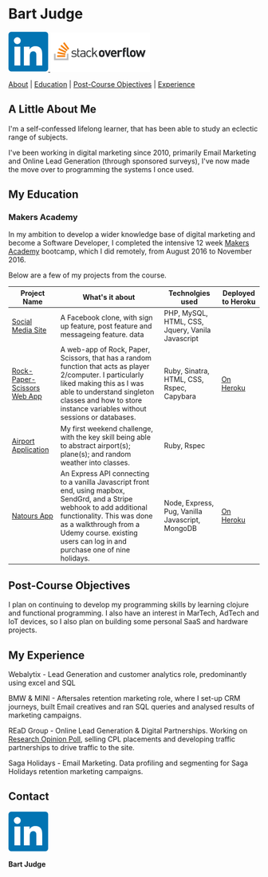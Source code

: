 # Bart Judge

 <a href="https://uk.linkedin.com/in/bartholomewjudge">
<img src="images/LinkedIn_logo_initials.png" alt="LinkedIn" width="80">
</a>  <a href="https://stackoverflow.com/users/6495617/bart-judge">
<img src="images/stack-overflow.png" alt="Stack-Overflow" width="200">

[About](#a-little-about-me) | [Education](#my-education) | [Post-Course Objectives](#post-course-objectives) | [Experience](#my-experience)

## A Little About Me

I'm a self-confessed lifelong learner, that has been able to study an eclectic range of subjects.

I've been working in digital marketing since 2010, primarily Email Marketing and Online Lead Generation (through sponsored surveys), I've now made the move over to programming the systems I once used.

## My Education

### **Makers Academy**

In my ambition to develop a wider knowledge base of digital marketing and become a Software Developer, I completed the intensive 12 week [Makers Academy](http://www.makersacademy.com/) bootcamp, which I did remotely, from August 2016 to November 2016.

Below are a few of my projects from the course.

| Project Name                                                                          | What's it about                                                                                                                                                                                                                                            | Technolgies used                                 | Deployed to Heroku                                 |
| ------------------------------------------------------------------------------------- | ---------------------------------------------------------------------------------------------------------------------------------------------------------------------------------------------------------------------------------------------------------- | ------------------------------------------------ | -------------------------------------------------- |
| [Social Media Site](https://github.com/BJudge/Social-Site)                            | A Facebook clone, with sign up feature, post feature and messageing feature. data                                                                                                                                                                          | PHP, MySQL, HTML, CSS, Jquery, Vanila Javascript |
| [Rock-Paper-Scissors Web App](https://github.com/BJudge/rock-paper-scissors-improved) | A web-app of Rock, Paper, Scissors, that has a random function that acts as player 2/computer. I particularly liked making this as I was able to understand singleton classes and how to store instance variables without sessions or databases.           | Ruby, Sinatra, HTML, CSS, Rspec, Capybara        | [On Heroku](https://bart-rps.herokuapp.com/)       |
| [Airport Application](https://github.com/BJudge/airport_challenge)                    | My first weekend challenge, with the key skill being able to abstract airport(s); plane(s); and random weather into classes.                                                                                                                               | Ruby, Rspec                                      |
| [Natours App](https://github.com/BJudge/natours)                                      | An Express API connecting to a vanilla Javascript front end, using mapbox, SendGrd, and a Stripe webhook to add additional functionality. This was done as a walkthrough from a Udemy course. existing users can log in and purchase one of nine holidays. | Node, Express, Pug, Vanilla Javascript, MongoDB  | [On Heroku](https://travel-site-app.herokuapp.com) |

## Post-Course Objectives

I plan on continuing to develop my programming skills by learning clojure and functional programming. I also have an interest in MarTech, AdTech and IoT devices, so I also plan on building some personal SaaS and hardware projects.

## My Experience

Webalytix - Lead Generation and customer analytics role, predominantly using excel and SQL

BMW & MINI - Aftersales retention marketing role, where I set-up CRM journeys, built Email creatives and ran SQL queries and analysed results of marketing campaigns.

REaD Group - Online Lead Generation & Digital Partnerships. Working on [Research Opinion Poll], selling CPL placements and developing traffic partnerships to drive traffic to the site.

[research opinion poll]: https://new.research-opinion-poll.co.uk/

Saga Holidays - Email Marketing. Data profiling and segmenting for Saga Holidays retention marketing campaigns.

## Contact

<a href="https://uk.linkedin.com/in/bartholomewjudge">
<img src="images/LinkedIn_logo_initials.png" alt="LinkedIn" width="80">
</a>

**Bart Judge**
